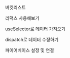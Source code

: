 <ol>버킷리스트</ol>
<ol>리덕스 사용해보기</ol>
<ol>useSelector로 데이터 가져오기</ol>
<ol>dispatch로 데이터 수정하기</ol>
<ol>파이어베이스 설정 및 연결</ol>